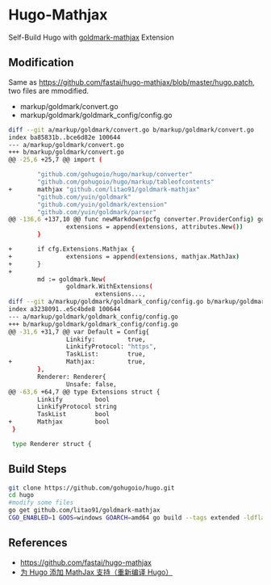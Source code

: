 # Hugo-Mathjax
Self-Build Hugo with [goldmark-mathjax](https://github.com/litao91/goldmark-mathjax) Extension

## Modification

Same as <https://github.com/fastai/hugo-mathjax/blob/master/hugo.patch>, two files are mmodified.

- markup/goldmark/convert.go
- markup/goldmark/goldmark_config/config.go

```sh
diff --git a/markup/goldmark/convert.go b/markup/goldmark/convert.go
index ba85831b..bce6d82e 100644
--- a/markup/goldmark/convert.go
+++ b/markup/goldmark/convert.go
@@ -25,6 +25,7 @@ import (

        "github.com/gohugoio/hugo/markup/converter"
        "github.com/gohugoio/hugo/markup/tableofcontents"
+       mathjax "github.com/litao91/goldmark-mathjax"
        "github.com/yuin/goldmark"
        "github.com/yuin/goldmark/extension"
        "github.com/yuin/goldmark/parser"
@@ -136,6 +137,10 @@ func newMarkdown(pcfg converter.ProviderConfig) goldmark.Markdown {
                extensions = append(extensions, attributes.New())
        }

+       if cfg.Extensions.Mathjax {
+               extensions = append(extensions, mathjax.MathJax)
+       }
+
        md := goldmark.New(
                goldmark.WithExtensions(
                        extensions...,
diff --git a/markup/goldmark/goldmark_config/config.go b/markup/goldmark/goldmark_config/config.go    
index a3238091..e5c4bde8 100644
--- a/markup/goldmark/goldmark_config/config.go
+++ b/markup/goldmark/goldmark_config/config.go
@@ -31,6 +31,7 @@ var Default = Config{
                Linkify:         true,
                LinkifyProtocol: "https",
                TaskList:        true,
+               Mathjax:         true,
        },
        Renderer: Renderer{
                Unsafe: false,
@@ -63,6 +64,7 @@ type Extensions struct {
        Linkify         bool
        LinkifyProtocol string
        TaskList        bool
+       Mathjax         bool
 }

 type Renderer struct {
```

## Build Steps

```sh
git clone https://github.com/gohugoio/hugo.git
cd hugo
#modify some files
go get github.com/litao91/goldmark-mathjax
CGO_ENABLED=1 GOOS=windows GOARCH=amd64 go build --tags extended -ldflags="-s -w" -buildmode exe
```

## References

- <https://github.com/fastai/hugo-mathjax>
- [为 Hugo 添加 MathJax 支持（重新编译 Hugo）](https://1024th.github.io/blog/2021/04/add-mathjax-support-for-hugo/)
